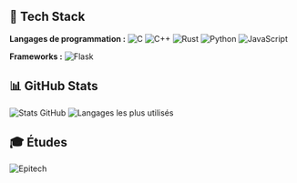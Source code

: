 ## 🚀 Tech Stack

**Langages de programmation :** ![C](https://img.shields.io/badge/C-00599C?style=for-the-badge&logo=c&logoColor=white) ![C++](https://img.shields.io/badge/C++-00599C?style=for-the-badge&logo=c%2B%2B&logoColor=white) ![Rust](https://img.shields.io/badge/Rust-000000?style=for-the-badge&logo=rust&logoColor=white) ![Python](https://img.shields.io/badge/Python-3776AB?style=for-the-badge&logo=python&logoColor=white) ![JavaScript](https://img.shields.io/badge/JavaScript-F7DF1E?style=for-the-badge&logo=javascript&logoColor=black)

**Frameworks :** ![Flask](https://img.shields.io/badge/Flask-000000?style=for-the-badge&logo=flask&logoColor=white)

## 📊 GitHub Stats

![Stats GitHub](https://github-readme-stats.vercel.app/api?username=TON-USERNAME&show_icons=true&theme=tokyonight) ![Langages les plus utilisés](https://github-readme-stats.vercel.app/api/top-langs/?username=TON-USERNAME&layout=compact&theme=tokyonight)

## 🎓 Études

![Epitech](https://img.shields.io/badge/Epitech-3457A5?style=for-the-badge&logo=epitech&logoColor=white)
